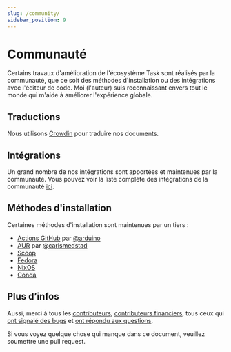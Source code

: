 ```yaml
---
slug: /community/
sidebar_position: 9
---
```


# Communauté

Certains travaux d'amélioration de l'écosystème Task sont réalisés par la communauté, que ce soit des méthodes d'installation ou des intégrations avec l'éditeur de code. Moi (l'auteur) suis reconnaissant envers tout le monde qui m'aide à améliorer l'expérience globale.

## Traductions

Nous utilisons [Crowdin](https://crowdin.com/project/taskfile) pour traduire nos documents.

## Intégrations

Un grand nombre de nos intégrations sont apportées et maintenues par la communauté. Vous pouvez voir la liste complète des intégrations de la communauté [ici](/integrations#community-integrations).

## Méthodes d'installation

Certaines méthodes d'installation sont maintenues par un tiers :

- [Actions GitHub](https://github.com/arduino/setup-task) par [@arduino](https://github.com/arduino)
- [AUR](https://aur.archlinux.org/packages/go-task-bin) par [@carlsmedstad](https://github.com/carlsmedstad)
- [Scoop](https://github.com/ScoopInstaller/Main/blob/master/bucket/task.json)
- [Fedora](https://packages.fedoraproject.org/pkgs/golang-github-task/go-task/)
- [NixOS](https://github.com/NixOS/nixpkgs/blob/master/pkgs/development/tools/go-task/default.nix)
- [Conda](https://github.com/conda-forge/go-task-feedstock/)

## Plus d’infos

Aussi, merci à tous les [contributeurs](https://github.com/go-task/task/graphs/contributors), [contributeurs financiers](https://opencollective.com/task), tous ceux qui [ont signalé des bugs](https://github.com/go-task/task/issues?q=is%3Aissue) et [ont répondu aux questions](https://github.com/go-task/task/discussions).

Si vous voyez quelque chose qui manque dans ce document, veuillez soumettre une pull request.
